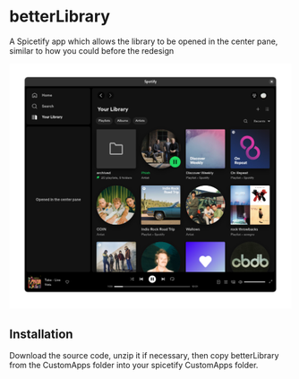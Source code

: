 # betterLibrary
A Spicetify app which allows the library to be opened in the center pane, similar to how you could before the redesign

![Preview](preview.png)

## Installation
Download the source code, unzip it if necessary, then copy betterLibrary from the CustomApps folder into your spicetify CustomApps folder.

